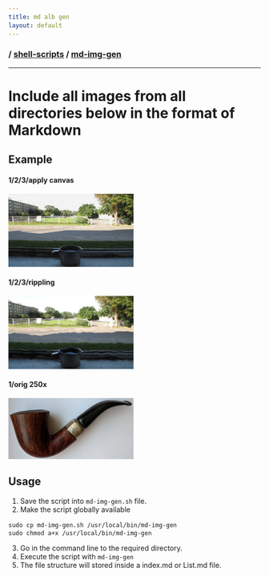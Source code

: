 ```yaml
---
title: md alb gen
layout: default
---
```


### / [shell-scripts](../) / [md-img-gen](.)

-----------------------------------------------------------------------------------

# Include all images from all directories below in the format of Markdown

## Example

#### 1/2/3/apply canvas
![1/2/3/apply canvas](1/2/3/apply-canvas.png)

#### 1/2/3/rippling
![1/2/3/rippling](1/2/3/rippling.png)

#### 1/orig 250x
![1/orig 250x](1/orig-250x.jpg)

## Usage
1. Save the script into `md-img-gen.sh` file.
2. Make the script globally available
```
sudo cp md-img-gen.sh /usr/local/bin/md-img-gen
sudo chmod a+x /usr/local/bin/md-img-gen
```
3. Go in the command line to the required directory.
4. Execute the script with `md-img-gen`
5. The file structure will stored inside a index.md or List.md file.
